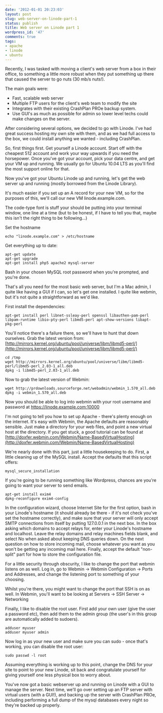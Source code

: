 ```yaml
---
date: '2012-01-01 20:23:03'
layout: post
slug: web-server-on-linode-part-1
status: publish
title: Web server on Linode part 1
wordpress_id: '47'
comments: true
tags:
- apache
- linode
- ubuntu
---
```


Recently, I was tasked with moving a client's web server from a box in their office, to something a little more robust when they put something up there that caused the server to go nuts (30 mb/s nuts!).

The main goals were:

  * Fast, scalable web server
  * Multiple FTP users for the client's web team to modify the site
  * Integrates with their existing CrashPlan PROe backup system.
  * Use GUI's as much as possible for admin so lower level techs could make changes on the server.


After considering several options, we decided to go with Linode. I've had great success hosting my own site with them, and as we had full access to the box, we could install anything we wanted - including CrashPlan.

So, first things first. Get yourself a Linode account. Start off with the cheapest 512 account and work your way upwards if you need the horsepower. Once you've got your account, pick your data centre, and get your VM up and running. We usually go for Ubuntu 10.04 LTS as you'll find the most support online for that.

Now you've got your Ubuntu Linode up and running, let's get the web server up and running (mostly borrowed from the Linode Library).

It's much easier if you set up an A record for your new VM, so for the purposes of this, we'll call our new VM linode.example.com.

The code-type font is stuff your should be putting into your terminal window, one line at a time (but to be honest, if I have to tell you that, maybe this isn't the right thing to be following...)

Set the hostname  
```
echo "linode.example.com" > /etc/hostname
```

Get everything up to date:  
```
apt-get update
apt-get upgrade
apt-get install php5 apache2 mysql-server
```

Bash in your chosen MySQL root password when you're prompted, and you're done.

That's all you need for the most basic web server, but I'm a Mac admin, I quite like having a GUI if I can, so let's get one installed. I quite like webmin, but it's not quite a straightforward as we'd like.

First install the dependencies:  
```
apt-get install perl libnet-ssleay-perl openssl libauthen-pam-perl libpam-runtime libio-pty-perl libmd5-perl apt-show-versions libapt-pkg-perl
```

You'll notice there's a failure there, so we'll have to hunt that down ourselves. Grab the latest version from: [http://mirrors.kernel.org/ubuntu/pool/universe/libm/libmd5-perl/](http://mirrors.kernel.org/ubuntu/pool/universe/libm/libmd5-perl/)  

```
cd /tmp
wget http://mirrors.kernel.org/ubuntu/pool/universe/libm/libmd5-perl/libmd5-perl_2.03-1_all.deb
dpkg -i libmd5-perl_2.03-1_all.deb
```


Now to grab the latest version of Webmin:
```
wget http://prdownloads.sourceforge.net/webadmin/webmin_1.570_all.deb
dpkg -i webmin_1.570_all.deb
```

Now you should be able to log into webmin with your root username and password at https://linode.example.com:10000

I'm not going to tell you how to set up Apache - there's plenty enough on the internet. It's easy with Webmin, the Apache defaults are reasonably sensible. Just make a directory for your web files, and point a new virtual host at the directory. If you get stuck, a good tutorial can be found at [http://doxfer.webmin.com/Webmin/Name-BasedVirtualHosting](http://doxfer.webmin.com/Webmin/Name-BasedVirtualHosting)

We're nearly done with this part, just a little housekeeping to do. First, a little cleaning up of the MySQL install. Accept the defaults that this script offers:
```
mysql_secure_installation
```

If you're going to be running something like Wordpress, chances are you're going to want your server to send emails.
```
apt-get install exim4
dpkg-reconfigure exim4-config
```

In the configuration wizard, choose Internet Site for the first option, bash in your Linode's hostname (it should already be there - if it's not check you've set the hostname correctly), and make sure that your server will only accept SMTP connections from itself by putting 127.0.0.1 in the next box. In the box asking which domains to accept relays for, enter your Linode's hostname and localhost. Leave the relay domains and relay machines fields blank, and select No when asked about keeping DNS queries down. On the next question on how to store incoming mail, choose whatever you want as you won't be getting any incoming mail here. Finally, accept the default "non-split" part for how to store the configuration file.

For a little security through obscurity, I like to change the port that webmin listens on as well. Log in, go to Webmin -> Webmin Configuration -> Ports and Addresses, and change the listening port to something of your choosing. 

Whilst you're there, you might want to change the port that SSH is on as well. In Webmin, you'll want to be looking at Servers -> SSH Server -> Networking

Finally, I like to disable the root user. First add your own user (give the user a password etc), then add them to the admin group (the user's in this group are automatically added to sudoers).
```
adduser myuser
adduser myuser admin
```

Now log in as your new user and make sure you can sudo - once that's working, you can disable the root user:
```
sudo passwd -l root
```

Assuming everything is working up to this point, change the DNS for your site to point to your new Linode, sit back and congratulate yourself for giving yourself one less physical box to worry about.

You've now got a basic webserver up and running on Linode with a GUI to manage the server. Next time, we'll go over setting up an FTP server with virtual users (with a GUI!), and backing up the server with CrashPlan PROe, including performing a full dump of the mysql databases every night so they're backed up properly.



